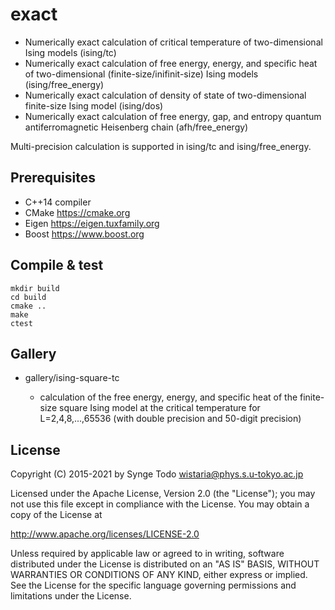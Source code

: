 # exact

* Numerically exact calculation of critical temperature of two-dimensional Ising models (ising/tc)
* Numerically exact calculation of free energy, energy, and specific heat of two-dimensional (finite-size/inifinit-size) Ising models (ising/free_energy)
* Numerically exact calculation of density of state of two-dimensional finite-size Ising model (ising/dos)
* Numerically exact calculation of free energy, gap, and entropy quantum antiferromagnetic Heisenberg chain (afh/free_energy)

Multi-precision calculation is supported in ising/tc and ising/free_energy.

## Prerequisites

* C++14 compiler
* CMake https://cmake.org
* Eigen https://eigen.tuxfamily.org
* Boost https://www.boost.org

## Compile & test

```
mkdir build
cd build
cmake ..
make
ctest
```

## Gallery

* gallery/ising-square-tc

  * calculation of the free energy, energy, and specific heat of the finite-size square Ising model at the critical temperature for L=2,4,8,...,65536 (with double precision and 50-digit precision)

## License

Copyright (C) 2015-2021 by Synge Todo <wistaria@phys.s.u-tokyo.ac.jp>

Licensed under the Apache License, Version 2.0 (the "License");
you may not use this file except in compliance with the License.
You may obtain a copy of the License at

   http://www.apache.org/licenses/LICENSE-2.0

Unless required by applicable law or agreed to in writing, software
distributed under the License is distributed on an "AS IS" BASIS,
WITHOUT WARRANTIES OR CONDITIONS OF ANY KIND, either express or implied.
See the License for the specific language governing permissions and
limitations under the License.
